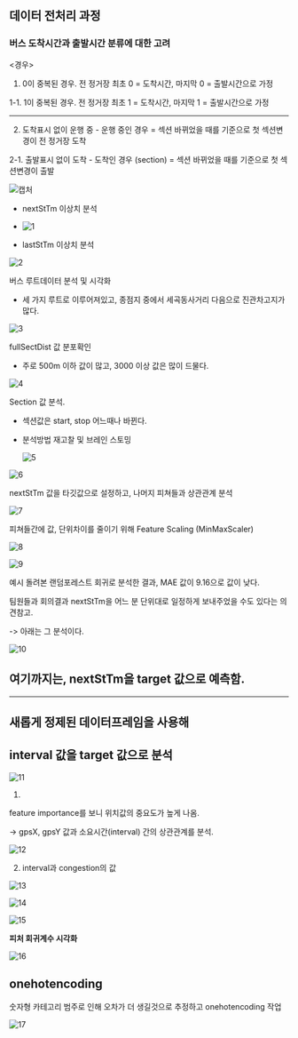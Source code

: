 



## 데이터 전처리 과정





### 버스 도착시간과 출발시간 분류에 대한 고려



<경우>

1. 0이 중복된 경우. 전 정거장 최초 0 = 도착시간, 마지막 0 = 출발시간으로 가정

1-1. 1이 중복된 경우.  전 정거장 최초 1 = 도착시간, 마지막 1 = 출발시간으로 가정

--------------------------


2. 도착표시 없이 운행 중 - 운행 중인 경우 =  섹션 바뀌었을 때를 기준으로 첫 섹션변경이 전 정거장 도착

2-1. 출발표시 없이 도착 - 도착인 경우 (section) = 섹션 바뀌었을 때를 기준으로  첫 섹션변경이 출발

![캡처](C:/Users/cityo/Desktop/Git_Space/data-engineer-1/Summary/%EC%BA%A1%EC%B2%98.PNG)





- nextStTm 이상치 분석



- ![1](C:/Users/cityo/Desktop/Git_Space/data-engineer-1/Summary/1-16293589018811.PNG)
- lastStTm 이상치 분석



![2](C:/Users/cityo/Desktop/Git_Space/data-engineer-1/Summary/2.PNG)





버스 루트데이터 분석 및 시각화

- 세 가지 루트로 이루어져있고, 종점지 중에서 세곡동사거리 다음으로 진관차고지가 많다.



![3](C:/Users/cityo/Desktop/Git_Space/data-engineer-1/Summary/3.PNG)





fullSectDist 값 분포확인

- 주로 500m 이하 값이 많고, 3000 이상 값은 많이 드물다.



![4](C:/Users/cityo/Desktop/Git_Space/data-engineer-1/Summary/4.PNG)











Section 값 분석. 

- 섹션값은 start, stop 어느때나 바뀐다.

- 분석방법 재고찰 및 브레인 스토밍

  ![5](C:/Users/cityo/Desktop/Git_Space/data-engineer-1/Summary/5.PNG)
  
  











![6](C:/Users/cityo/Desktop/Git_Space/data-engineer-1/Summary/6.PNG)







nextStTm 값을 타깃값으로 설정하고,   나머지 피쳐들과 상관관계 분석

![7](C:/Users/cityo/Desktop/Git_Space/data-engineer-1/Summary/7.PNG)







피쳐들간에 값, 단위차이를 줄이기 위해 Feature Scaling (MinMaxScaler)





![8](C:/Users/cityo/Desktop/Git_Space/data-engineer-1/Summary/8.PNG)











![9](C:/Users/cityo/Desktop/Git_Space/data-engineer-1/Summary/9.PNG)







예시 돌려본 랜덤포레스트 회귀로 분석한 결과, MAE 값이  9.16으로 값이 낮다.



팀원들과 회의결과 nextStTm을 어느 분 단위대로 일정하게 보내주었을 수도 있다는 의견참고.

-> 아래는 그 분석이다.





![10](C:/Users/cityo/Desktop/Git_Space/data-engineer-1/Summary/10.PNG)







## 여기까지는, nextStTm을 target 값으로 예측함.







-------------------------------------------------------------------------



## 새롭게 정제된 데이터프레임을 사용해

## interval 값을 target 값으로 분석



![11](C:/Users/cityo/Desktop/Git_Space/data-engineer-1/Summary/11.PNG)











1.

feature importance를 보니 위치값의 중요도가 높게 나옴.



->   gpsX, gpsY 값과 소요시간(interval) 간의 상관관계를 분석.



![12](C:/Users/cityo/Desktop/Git_Space/data-engineer-1/Summary/12.PNG)







2. interval과 congestion의 값



![13](C:/Users/cityo/Desktop/Git_Space/data-engineer-1/Summary/13.PNG)







![14](C:/Users/cityo/Desktop/Git_Space/data-engineer-1/Summary/14.PNG)







![15](C:/Users/cityo/Desktop/Git_Space/data-engineer-1/Summary/15.PNG)







**피처 회귀계수 시각화**





![16](C:/Users/cityo/Desktop/Git_Space/data-engineer-1/Summary/16.PNG)



## onehotencoding

숫자형 카테고리 범주로 인해 오차가 더 생길것으로 추정하고 onehotencoding 작업





![17](C:/Users/cityo/Desktop/Git_Space/data-engineer-1/Summary/17.PNG)

